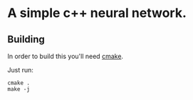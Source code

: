 # A simple c++ neural network.
## Building
In order to build this you'll need [cmake](https://cmake.org/). 

Just run:

```
cmake .
make -j
```
